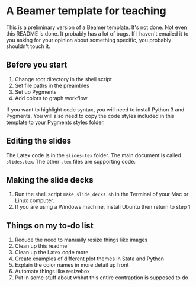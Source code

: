 # A Beamer template for teaching

This is a preliminary version of a Beamer template. It's not done. Not even this
README is done. It probably has a lot of bugs. If I haven't emailed it to you
asking for your opinion about something specific, you probably shouldn't
touch it.

## Before you start
1. Change root directory in the shell script
2. Set file paths in the preambles
2. Set up Pygments
3. Add colors to graph workflow

If you want to highlight code syntax, you will need to install Python 3
and Pygments. You will also need to copy the code styles included in
this template to your Pygments styles folder.

## Editing the slides

The Latex code is in the `slides-tex` folder. The main document is called
`slides.tex`. The other `.tex` files are supporting code.

## Making the slide decks

1. Run the shell script `make_slide_decks.sh` in the Terminal of your Mac or
Linux computer.
2. If you are using a Windows machine, install Ubuntu then return to step 1

## Things on my to-do list
1. Reduce the need to manually resize things like images
2. Clean up this readme
3. Clean up the Latex code more
4. Create examples of different plot themes in Stata and Python
5. Explain the color names in more detail up front
6. Automate things like resizebox
7. Put in some stuff about whhat this entire contraption is supposed to do
